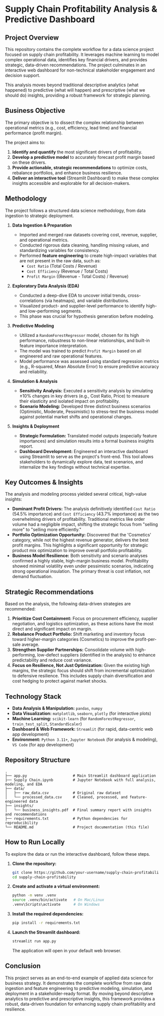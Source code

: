 # Supply Chain Profitability Analysis & Predictive Dashboard

## Project Overview

This repository contains the complete workflow for a data science project focused on supply chain profitability. It leverages machine learning to model complex operational data, identifies key financial drivers, and provides strategic, data-driven recommendations. The project culminates in an interactive web dashboard for non-technical stakeholder engagement and decision support.

This analysis moves beyond traditional descriptive analytics (what happened) to predictive (what will happen) and prescriptive (what we should do) insights, providing a robust framework for strategic planning.

## Business Objective

The primary objective is to dissect the complex relationship between operational metrics (e.g., cost, efficiency, lead time) and financial performance (profit margin).

The project aims to:

1.  **Identify and quantify** the most significant drivers of profitability.
2.  **Develop a predictive model** to accurately forecast profit margin based on these drivers.
3.  **Provide actionable, strategic recommendations** to optimize costs, rebalance portfolios, and enhance business resilience.
4.  **Deliver an interactive tool** (Streamlit Dashboard) to make these complex insights accessible and explorable for all decision-makers.

## Methodology

The project follows a structured data science methodology, from data ingestion to strategic deployment.

1.  **Data Ingestion & Preparation**

      * Imported and merged raw datasets covering cost, revenue, supplier, and operational metrics.
      * Conducted rigorous data cleaning, handling missing values, and standardizing variables for consistency.
      * Performed **feature engineering** to create high-impact variables that are not present in the raw data, such as:
          * `Cost Ratio` (Total Costs / Revenue)
          * `Cost Efficiency` (Revenue / Total Costs)
          * `Profit Margin` ((Revenue - Total Costs) / Revenue)

2.  **Exploratory Data Analysis (EDA)**

      * Conducted a deep-dive EDA to uncover initial trends, cross-correlations (via heatmaps), and variable distributions.
      * Visualized product- and supplier-level performance to identify high- and low-performing segments.
      * This phase was crucial for hypothesis generation before modeling.

3.  **Predictive Modeling**

      * Utilized a `RandomForestRegressor` model, chosen for its high performance, robustness to non-linear relationships, and built-in feature importance interpretation.
      * The model was trained to predict `Profit Margin` based on all engineered and raw operational features.
      * Model performance was assessed using standard regression metrics (e.g., R-squared, Mean Absolute Error) to ensure predictive accuracy and reliability.

4.  **Simulation & Analysis**

      * **Sensitivity Analysis:** Executed a sensitivity analysis by simulating ±10% changes in key drivers (e.g., Cost Ratio, Price) to measure their elasticity and isolated impact on profitability.
      * **Scenario Modeling:** Developed three distinct business scenarios (Optimistic, Moderate, Pessimistic) to stress-test the business model against potential market shifts and operational changes.

5.  **Insights & Deployment**

      * **Strategic Formulation:** Translated model outputs (especially feature importances) and simulation results into a formal business insights report.
      * **Dashboard Development:** Engineered an interactive dashboard using Streamlit to serve as the project's front-end. This tool allows stakeholders to dynamically explore data, test scenarios, and internalize the key findings without technical expertise.

## Key Outcomes & Insights

The analysis and modeling process yielded several critical, high-value insights:

  * **Dominant Profit Drivers:** The analysis definitively identified `Cost Ratio` (54.5% importance) and `Cost Efficiency` (43.7% importance) as the two overwhelming drivers of profitability. Traditional metrics like order volume had a negligible impact, shifting the strategic focus from "selling more" to "selling more efficiently."
  * **Portfolio Optimization Opportunity:** Discovered that the 'Cosmetics' category, while not the highest revenue generator, delivers the best profit margins. This highlights a significant opportunity for strategic product mix optimization to improve overall portfolio profitability.
  * **Business Model Resilience:** Both sensitivity and scenario analyses confirmed a highly stable, high-margin business model. Profitability showed minimal volatility even under pessimistic scenarios, indicating strong operational insulation. The primary threat is cost inflation, not demand fluctuation.

## Strategic Recommendations

Based on the analysis, the following data-driven strategies are recommended:

1.  **Prioritize Cost Containment:** Focus on procurement efficiency, supplier negotiation, and logistics optimization, as these actions have the most direct and significant impact on margin.
2.  **Rebalance Product Portfolio:** Shift marketing and inventory focus toward higher-margin categories (Cosmetics) to improve the profit-per-sale average.
3.  **Strengthen Supplier Partnerships:** Consolidate volume with high-performing, low-defect suppliers (identified in the analysis) to enhance predictability and reduce cost variance.
4.  **Focus on Resilience, Not Just Optimization:** Given the existing high margins, the strategic focus should shift from incremental optimization to defensive resilience. This includes supply chain diversification and cost hedging to protect against market shocks.

## Technology Stack

  * **Data Analysis & Manipulation:** `pandas`, `numpy`
  * **Data Visualization:** `matplotlib`, `seaborn`, `plotly` (for interactive plots)
  * **Machine Learning:** `scikit-learn` (for `RandomForestRegressor`, `train_test_split`, `StandardScaler`)
  * **Dashboard & Web Framework:** `Streamlit` (for rapid, data-centric web app development)
  * **Environment:** `Python 3.11+`, `Jupyter Notebook` (for analysis & modeling), `VS Code` (for app development)

## Repository Structure

```
.
├── app.py                     # Main Streamlit dashboard application
├── Supply Chain.ipynb         # Jupyter Notebook with full analysis, modeling, and EDA
├── data/
│   ├── raw_data.csv           # Original raw dataset
│   └── processed_data.csv     # Cleaned, processed, and feature-engineered data
├── insights/
│   └── business_insights.pdf  # Final summary report with insights and recommendations
├── requirements.txt           # Python dependencies for reproducibility
└── README.md                  # Project documentation (this file)
```

## How to Run Locally

To explore the data or run the interactive dashboard, follow these steps.

1.  **Clone the repository:**

    ```bash
    git clone https://github.com/your-username/supply-chain-profitability.git
    cd supply-chain-profitability
    ```

2.  **Create and activate a virtual environment:**

    ```bash
    python -m venv .venv
    source .venv/bin/activate   # On Mac/Linux
    .venv\Scripts\activate      # On Windows
    ```

3.  **Install the required dependencies:**

    ```bash
    pip install -r requirements.txt
    ```

4.  **Launch the Streamlit dashboard:**

    ```bash
    streamlit run app.py
    ```

    The application will open in your default web browser.

## Conclusion

This project serves as an end-to-end example of applied data science for business strategy. It demonstrates the complete workflow from raw data ingestion and feature engineering to predictive modeling, simulation, and deployment in a stakeholder-ready format. By moving beyond descriptive analytics to predictive and prescriptive insights, this framework provides a robust, data-driven foundation for enhancing supply chain profitability and resilience.

